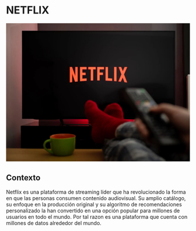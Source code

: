 #                                                                                        NETFLIX

![Imagen](netflix.jpg)

## Contexto

Netflix es una plataforma de streaming líder que ha revolucionado la forma en que las personas consumen contenido audiovisual. Su amplio catálogo, su enfoque en la producción original y su algoritmo de recomendaciones personalizado la han convertido en una opción popular para millones de usuarios en todo el mundo.
Por tal razon es una plataforma que cuenta con millones de datos alrededor del mundo.